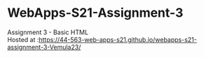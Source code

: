 # WebApps-S21-Assignment-3
Assignment 3 - Basic HTML
<br>
Hosted at :https://44-563-web-apps-s21.github.io/webapps-s21-assignment-3-Vemula23/
